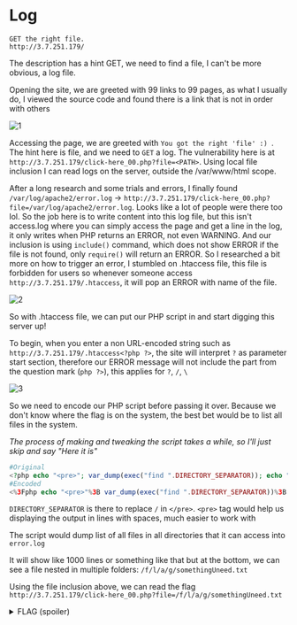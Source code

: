 # Log

```
GET the right file.
http://3.7.251.179/
```

The description has a hint GET, we need to find a file, I can't be more obvious, a log file.

Opening the site, we are greeted with 99 links to 99 pages, as what I usually do, I viewed the source code and found there is a link that is not in order with others

![1](https://i.imgur.com/2TwEO06.png)

Accessing the page, we are greeted with `You got the right 'file' :) `. The hint here is file, and we need to `GET` a log. The vulnerability here is at `http://3.7.251.179/click-here_00.php?file=<PATH>`. Using local file inclusion I can read logs on the server, outside the /var/www/html scope.

After a long research and some trials and errors, I finally found `/var/log/apache2/error.log` -> `http://3.7.251.179/click-here_00.php?file=/var/log/apache2/error.log`. Looks like a lot of people were there too lol. So the job here is to write content into this log file, but this isn't access.log where you can simply access the page and get a line in the log, it only writes when PHP returns an ERROR, not even WARNING. And our inclusion is using `include()` command, which does not show ERROR if the file is not found, only `require()` will return an ERROR. So I researched a bit more on how to trigger an error, I stumbled on .htaccess file, this file is forbidden for users so whenever someone access `http://3.7.251.179/.htaccess`, it will pop an ERROR with name of the file.

![2](https://i.imgur.com/TKrmNZv.png)

So with .htaccess file, we can put our PHP script in and start digging this server up!

To begin, when you enter a non URL-encoded string such as `http://3.7.251.179/.htaccess<?php ?>`, the site will interpret `?` as parameter start section, therefore our ERROR message will not include the part from the question mark (`php ?>`), this applies for `?`, `/`, `\`

![3](https://i.imgur.com/fWlgHwi.png)

So we need to encode our PHP script before passing it over. Because we don't know where the flag is on the system, the best bet would be to list all files in the system.

*The process of making and tweaking the script takes a while, so I'll just skip and say "Here it is"*

```php
#Original
<?php echo "<pre>"; var_dump(exec("find ".DIRECTORY_SEPARATOR)); echo "<".DIRECTORY_SEPARATOR."pre>"; ?>
#Encoded
<%3Fphp echo "<pre>"%3B var_dump(exec("find ".DIRECTORY_SEPARATOR))%3B echo "<".DIRECTORY_SEPARATOR."pre>"%3B %3F>
```

`DIRECTORY_SEPARATOR` is there to replace `/` in `</pre>`. `<pre>` tag would help us displaying the output in lines with spaces, much easier to work with

The script would dump list of all files in all directories that it can access into `error.log`

It will show like 1000 lines or something like that but at the bottom, we can see a file nested in multiple folders: `/f/l/a/g/somethingUneed.txt`

Using the file inclusion above, we can read the flag `http://3.7.251.179/click-here_00.php?file=/f/l/a/g/somethingUneed.txt`

<details>
<summary>FLAG (spoiler)</summary>
BSDCTF{L0cal_f1L3_InClu$10N_1$_v3RY_P015On0u$}
</details>